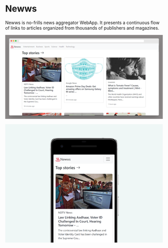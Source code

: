 # Newws
Newws is no-frills news aggregator WebApp. It presents a continuous flow of links to articles organized from thousands of publishers and magazines.

![Web view](./app-previews/web-view.png "Web view")

![Mobile view](./app-previews/mobile-view.png "Mobile view")

